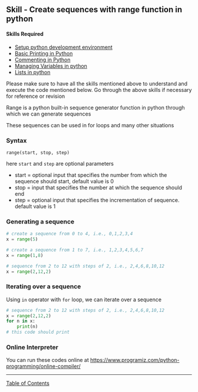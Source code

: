 ## Skill - Create sequences with range function in python

#### Skills Required
* [Setup python development environment](https://nagasudhir.blogspot.com/2020/04/setup-python-development-environment_14.html)
* [Basic Printing in Python](https://nagasudhir.blogspot.com/2020/04/basic-printing-in-python.html)
* [Commenting in Python](https://nagasudhir.blogspot.com/2020/04/comments-in-python.html)
* [Managing Variables in python](https://nagasudhir.blogspot.com/2020/04/managing-variables-in-python.html)
* [Lists in python](https://nagasudhir.blogspot.com/2020/04/lists-in-python.html)

Please make sure to have all the skills mentioned above to understand and execute the code mentioned below. Go through the above skills if necessary for reference or revision

Range is a python built-in sequence generator function in python through which we can generate sequences

These sequences can be used in for loops and many other situations

### Syntax
```
range(start, stop, step)
```
here ```start``` and ```step``` are optional parameters
* start = optional input that specifies the number from which the sequence should start, default value is 0
* stop = input that specifies the number at which the sequence should end
* step = optional input that specifies the incrementation of sequence. default value is 1

### Generating a sequence
```python
# create a sequence from 0 to 4, i.e., 0,1,2,3,4
x = range(5)

# create a sequence from 1 to 7, i.e., 1,2,3,4,5,6,7
x = range(1,8)

# sequence from 2 to 12 with steps of 2, i.e., 2,4,6,8,10,12
x = range(2,12,2)
```

### Iterating over a sequence
Using `in` operator with `for` loop, we can iterate over a sequence
```python
# sequence from 2 to 12 with steps of 2, i.e., 2,4,6,8,10,12
x = range(2,12,2)
for n in x:
	print(n)
# this code should print
```


### Online Interpreter
You can run these codes online at https://www.programiz.com/python-programming/online-compiler/

<hr/>

[Table of Contents](https://nagasudhir.blogspot.com/2020/04/taming-python-table-of-contents.html)

<!--stackedit_data:
eyJwcm9wZXJ0aWVzIjoidGl0bGU6IENyZWF0ZSBzZXF1ZW5jZX
Mgd2l0aCByYW5nZSBmdW5jdGlvblxuYXV0aG9yOiBOYWdhc3Vk
aGlyIFB1bGxhXG50YWdzOiAnbGVhcm5pbmcsIHB5dGhvbiwgdG
FtaW5nX3B5dGhvbl9za2lsbCdcbmNhdGVnb3JpZXM6IHRhbWlu
Z19weXRob25fc2tpbGxcbmRhdGU6ICcyMDIwLTA1LTAyJ1xuIi
wiaGlzdG9yeSI6WzE0OTMxMDA2NjldfQ==
-->